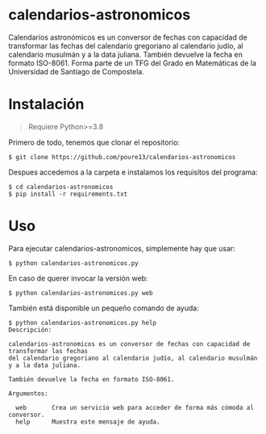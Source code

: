 # calendarios-astronomicos

Calendarios astronómicos es un conversor de fechas con capacidad de transformar las fechas del calendario gregoriano al calendario judío, al calendario musulmán y a la data juliana. También devuelve la fecha en formato ISO-8061. Forma parte de un TFG del Grado en Matemáticas de la Universidad de Santiago de Compostela.

# Instalación

> Requiere Python>=3.8

Primero de todo, tenemos que clonar el repositorio:

```
$ git clone https://github.com/poure13/calendarios-astronomicos
```

Despues accedemos a la carpeta e instalamos los requisitos del programa:

```
$ cd calendarios-astronomicos
$ pip install -r requirements.txt 
```

# Uso

Para ejecutar calendarios-astronomicos, simplemente hay que usar:

```
$ python calendarios-astronomicos.py
```

En caso de querer invocar la versión web:

```
$ python calendarios-astronomicos.py web
```

También está disponible un pequeño comando de ayuda:

```
$ python calendarios-astronomicos.py help               
Descripción: 

calendarios-astronomicos es un conversor de fechas con capacidad de transformar las fechas 
del calendario gregoriano al calendario judío, al calendario musulmán y a la data juliana. 

También devuelve la fecha en formato ISO-8061.
  
Argumentos:

  web       Crea un servicio web para acceder de forma más cómoda al conversor.
  help      Muestra este mensaje de ayuda.
```
